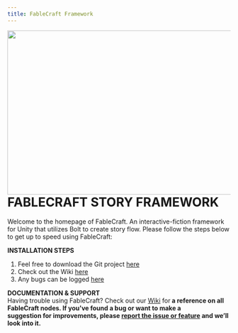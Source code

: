 ```yaml
---
title: FableCraft Framework
---
```


<img align="right" width="520" height="370" src="https://img.itch.zone/aW1nLzQ1NzcwMjEucG5n/original/4JDbDj.png"><br>

# FABLECRAFT STORY FRAMEWORK<br>
Welcome to the homepage of FableCraft. An interactive-fiction framework for Unity that utilizes Bolt to create story flow. Please follow the steps below to get up to speed using FableCraft:  

**INSTALLATION STEPS**
1. Feel free to download the Git project [here](https://github.com/mylesblasonato/FableCraft.git)
2. Check out the Wiki [here](https://slimwiki.com/fablecraft)
3. Any bugs can be logged [here](https://www.jotform.com/203217781850051)
  
**DOCUMENTATION & SUPPORT**<br>
Having trouble using FableCraft? Check out our [Wiki](https://slimwiki.com/fablecraft) for<b>
a reference on all FableCraft nodes. If you've found a bug or want to make a<br>
suggestion for improvements, please [report the issue or feature](https://www.jotform.com/203217781850051) and we’ll look into it.
